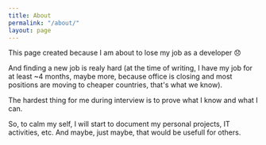 ```yaml
---
title: About
permalink: "/about/"
layout: page
---
```


This page created because I am about to lose my job as a developer 😞

And finding a new job is realy hard (at the time of writing, I have my job for at least ~4 months, maybe more, because office is closing and most positions are moving to cheaper countries, that's what we know).

The hardest thing for me during interview is to prove what I know and what I can.

So, to calm my self, I will start to document my personal projects, IT activities, etc. And maybe, just maybe, that would be usefull for others.
